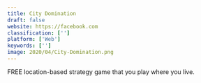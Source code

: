 ```yaml
---
title: City Domination
draft: false 
website: https://facebook.com
classification: ['']
platform: ['Web']
keywords: ['']
image: 2020/04/City-Domination.png
---
```

FREE location-based strategy game that you play where you live.